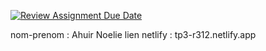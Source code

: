 [![Review Assignment Due Date](https://classroom.github.com/assets/deadline-readme-button-22041afd0340ce965d47ae6ef1cefeee28c7c493a6346c4f15d667ab976d596c.svg)](https://classroom.github.com/a/CWRsL_Ez)

nom-prenom : Ahuir Noelie
lien netlify : tp3-r312.netlify.app